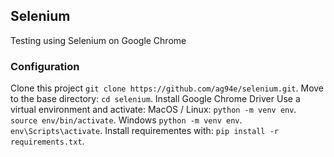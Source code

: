 ## Selenium

Testing using Selenium on Google Chrome

### Configuration
Clone this project
    ```git clone https://github.com/ag94e/selenium.git```.
Move to the base directory:
    ```cd selenium```.
Install Google Chrome Driver
Use a virtual environment and activate:
    MacOS / Linux:
        ```python -m venv env```.
        ```source env/bin/activate```.
    Windows
        ```python -m venv env```.
        ```env\Scripts\activate```.
Install requirementes with:
    ```pip install -r requirements.txt```.
